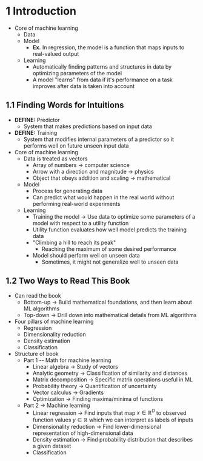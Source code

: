 # 1 Introduction
- Core of machine learning
	- Data
	- Model
		- **Ex.** In regression, the model is a function that maps inputs to real-valued output
	- Learning
		- Automatically finding patterns and structures in data by optimizing parameters of the model
		- A model "learns" from data if it's performance on a task improves after data is taken into account
## 1.1 Finding Words for Intuitions
- **DEFINE:** Predictor
	- System that makes predictions based on input data
- **DEFINE:** Training
	- System that modifies internal parameters of a predictor so it performs well on future unseen input data
- Core of machine learning
	- Data is treated as vectors
		- Array of numbers -> computer science
		- Arrow with a direction and magnitude -> physics
		- Object that obeys addition and scaling -> mathematical
	- Model
		- Process for generating data
		- Can predict what would happen in the real world without performing real-world experiments
	- Learning
		- Training the model -> Use data to optimize some parameters of a model with respect to a utility function
		- Utility function evaluates how well model predicts the training data
		- "Climbing a hill to reach its peak"
			- Reaching the maximum of some desired performance
		- Model should perform well on unseen data
			- Sometimes, it might not generalize well to unseen data
## 1.2 Two Ways to Read This Book
- Can read the book
	- Bottom-up -> Build mathematical foundations, and then learn about ML algorithms
	- Top-down -> Drill down into mathematical details from ML algorithms
- Four pillars of machine learning
	- Regression
	- Dimensionality reduction
	- Density estimation
	- Classification
- Structure of book
	- Part 1 -- Math for machine learning
		- Linear algebra -> Study of vectors
		- Analytic geometry -> Classification of similarity and distances
		- Matrix decomposition -> Specific matrix operations useful in ML
		- Probability theory -> Quantification of uncertainty
		- Vector calculus -> Gradients
		- Optimization -> Finding maxima/minima of functions
	- Part 2 -> Machine learning
		- Linear regression -> Find inputs that map $x \in \mathbb{R}^D$ to observed function values $y \in \mathbb{R}$ which we can interpret as labels of inputs
		- Dimensionality reduction -> Find lower-dimensional representation of high-dimensional data
		- Density estimation -> Find probability distribution that describes a given dataset
		- Classification